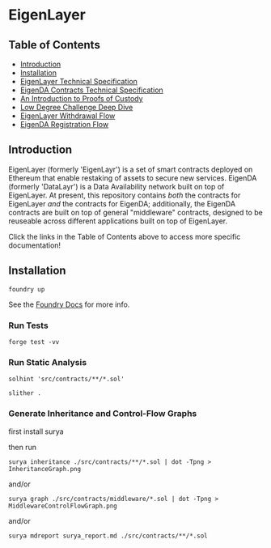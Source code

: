 # EigenLayer

## Table of Contents  
* [Introduction](#introduction)
* [Installation](#installation)
* [EigenLayer Technical Specification](docs/EigenLayer-tech-spec.md)
* [EigenDA Contracts Technical Specification](docs/EigenDA-contracts-tech-spec.md)
* [An Introduction to Proofs of Custody](docs/Proofs-of-Custody.md)
* [Low Degree Challenge Deep Dive](docs/LowDegreenessChallenge-overview.md)
* [EigenLayer Withdrawal Flow](docs/EigenLayer-withdrawal-flow.md)
* [EigenDA Registration Flow](docs/DataLayr-registration-flow.md)

<a name="introduction"/></a>
## Introduction
EigenLayer (formerly 'EigenLayr') is a set of smart contracts deployed on Ethereum that enable restaking of assets to secure new services.
EigenDA (formerly 'DataLayr') is a Data Availability network built on top of EigenLayer.
At present, this repository contains *both* the contracts for EigenLayer *and* the contracts for EigenDA; additionally, the EigenDA contracts are built on top of general "middleware" contracts, designed to be reuseable across different applications built on top of EigenLayer.

Click the links in the Table of Contents above to access more specific documentation!

<a name="installation"/></a>
## Installation

`foundry up`

See the [Foundry Docs](https://book.getfoundry.sh/) for more info.

### Run Tests

`forge test -vv`

### Run Static Analysis

`solhint 'src/contracts/**/*.sol'`

`slither .`

### Generate Inheritance and Control-Flow Graphs

first install surya

then run

`surya inheritance ./src/contracts/**/*.sol | dot -Tpng > InheritanceGraph.png`

and/or

`surya graph ./src/contracts/middleware/*.sol | dot -Tpng > MiddlewareControlFlowGraph.png`

and/or

`surya mdreport surya_report.md ./src/contracts/**/*.sol`
